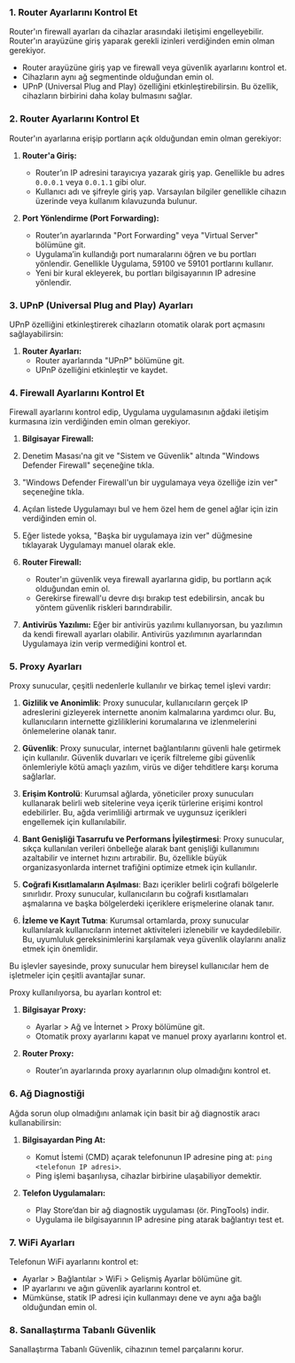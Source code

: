 

### 1. **Router Ayarlarını Kontrol Et**
Router'ın firewall ayarları da cihazlar arasındaki iletişimi engelleyebilir. Router'ın arayüzüne giriş yaparak gerekli izinleri verdiğinden emin olman gerekiyor. 

- Router arayüzüne giriş yap ve firewall veya güvenlik ayarlarını kontrol et.
- Cihazların aynı ağ segmentinde olduğundan emin ol.
- UPnP (Universal Plug and Play) özelliğini etkinleştirebilirsin. Bu özellik, cihazların birbirini daha kolay bulmasını sağlar.




### 2. **Router Ayarlarını Kontrol Et**
Router'ın ayarlarına erişip portların açık olduğundan emin olman gerekiyor:

1. **Router'a Giriş:**
   - Router’ın IP adresini tarayıcıya yazarak giriş yap. Genellikle bu adres `0.0.0.1` veya `0.0.1.1` gibi olur.
   - Kullanıcı adı ve şifreyle giriş yap. Varsayılan bilgiler genellikle cihazın üzerinde veya kullanım kılavuzunda bulunur.

2. **Port Yönlendirme (Port Forwarding):**
   - Router’ın ayarlarında "Port Forwarding" veya "Virtual Server" bölümüne git.
   - Uygulama’in kullandığı port numaralarını öğren ve bu portları yönlendir. Genellikle Uygulama, 59100 ve 59101 portlarını kullanır.
   - Yeni bir kural ekleyerek, bu portları bilgisayarının IP adresine yönlendir.

### 3. **UPnP (Universal Plug and Play) Ayarları**
UPnP özelliğini etkinleştirerek cihazların otomatik olarak port açmasını sağlayabilirsin:

1. **Router Ayarları:**
   - Router ayarlarında "UPnP" bölümüne git.
   - UPnP özelliğini etkinleştir ve kaydet.




### 4. **Firewall Ayarlarını Kontrol Et**
Firewall ayarlarını kontrol edip, Uygulama uygulamasının ağdaki iletişim kurmasına izin verdiğinden emin olman gerekiyor.

1. **Bilgisayar Firewall:**
  1. Denetim Masası'na git ve "Sistem ve Güvenlik" altında "Windows Defender Firewall" seçeneğine tıkla.
  2. "Windows Defender Firewall'un bir uygulamaya veya özelliğe izin ver" seçeneğine tıkla.
  3. Açılan listede Uygulamayı bul ve hem özel hem de genel ağlar için izin verdiğinden emin ol.
  4. Eğer listede yoksa, "Başka bir uygulamaya izin ver" düğmesine tıklayarak Uygulamayı manuel olarak ekle.

2. **Router Firewall:**
   - Router'ın güvenlik veya firewall ayarlarına gidip, bu portların açık olduğundan emin ol.
   - Gerekirse firewall'u devre dışı bırakıp test edebilirsin, ancak bu yöntem güvenlik riskleri barındırabilir.

3. **Antivirüs Yazılımı:**
  Eğer bir antivirüs yazılımı kullanıyorsan, bu yazılımın da kendi firewall ayarları olabilir. Antivirüs yazılımının ayarlarından Uygulamaya izin verip vermediğini kontrol et.


### 5. **Proxy Ayarları**
Proxy sunucular, çeşitli nedenlerle kullanılır ve birkaç temel işlevi vardır:

1. **Gizlilik ve Anonimlik**: Proxy sunucular, kullanıcıların gerçek IP adreslerini gizleyerek internette anonim kalmalarına yardımcı olur. Bu, kullanıcıların internette gizliliklerini korumalarına ve izlenmelerini önlemelerine olanak tanır.

2. **Güvenlik**: Proxy sunucular, internet bağlantılarını güvenli hale getirmek için kullanılır. Güvenlik duvarları ve içerik filtreleme gibi güvenlik önlemleriyle kötü amaçlı yazılım, virüs ve diğer tehditlere karşı koruma sağlarlar.

3. **Erişim Kontrolü**: Kurumsal ağlarda, yöneticiler proxy sunucuları kullanarak belirli web sitelerine veya içerik türlerine erişimi kontrol edebilirler. Bu, ağda verimliliği artırmak ve uygunsuz içerikleri engellemek için kullanılabilir.

4. **Bant Genişliği Tasarrufu ve Performans İyileştirmesi**: Proxy sunucular, sıkça kullanılan verileri önbelleğe alarak bant genişliği kullanımını azaltabilir ve internet hızını artırabilir. Bu, özellikle büyük organizasyonlarda internet trafiğini optimize etmek için kullanılır.

5. **Coğrafi Kısıtlamaların Aşılması**: Bazı içerikler belirli coğrafi bölgelerle sınırlıdır. Proxy sunucular, kullanıcıların bu coğrafi kısıtlamaları aşmalarına ve başka bölgelerdeki içeriklere erişmelerine olanak tanır.

6. **İzleme ve Kayıt Tutma**: Kurumsal ortamlarda, proxy sunucular kullanılarak kullanıcıların internet aktiviteleri izlenebilir ve kaydedilebilir. Bu, uyumluluk gereksinimlerini karşılamak veya güvenlik olaylarını analiz etmek için önemlidir.

Bu işlevler sayesinde, proxy sunucular hem bireysel kullanıcılar hem de işletmeler için çeşitli avantajlar sunar.

Proxy kullanılıyorsa, bu ayarları kontrol et:

1. **Bilgisayar Proxy:**
   - Ayarlar > Ağ ve İnternet > Proxy bölümüne git.
   - Otomatik proxy ayarlarını kapat ve manuel proxy ayarlarını kontrol et.

2. **Router Proxy:**
   - Router’ın ayarlarında proxy ayarlarının olup olmadığını kontrol et.


### 6. **Ağ Diagnostiği**
Ağda sorun olup olmadığını anlamak için basit bir ağ diagnostik aracı kullanabilirsin:

1. **Bilgisayardan Ping At:**
   - Komut İstemi (CMD) açarak telefonunun IP adresine ping at: `ping <telefonun IP adresi>`.
   - Ping işlemi başarılıysa, cihazlar birbirine ulaşabiliyor demektir.

2. **Telefon Uygulamaları:**
   - Play Store’dan bir ağ diagnostik uygulaması (ör. PingTools) indir.
   - Uygulama ile bilgisayarının IP adresine ping atarak bağlantıyı test et.


### 7. **WiFi Ayarları**
Telefonun WiFi ayarlarını kontrol et:

- Ayarlar > Bağlantılar > WiFi > Gelişmiş Ayarlar bölümüne git.
- IP ayarlarını ve ağın güvenlik ayarlarını kontrol et.
- Mümkünse, statik IP adresi için kullanmayı dene ve aynı ağa bağlı olduğundan emin ol.

### 8. **Sanallaştırma Tabanlı Güvenlik**
Sanallaştırma Tabanlı Güvenlik, cihazının temel parçalarını korur.

